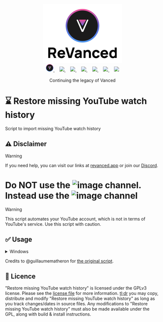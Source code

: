 <p align="center">
  <picture>
    <source
      width="256px"
      media="(prefers-color-scheme: dark)"
      srcset="assets/revanced-headline/revanced-headline-vertical-dark.svg"
    >
    <img 
      width="256px"
      src="assets/revanced-headline/revanced-headline-vertical-light.svg"
    >
  </picture>
  <br>
  <a href="https://revanced.app/">
     <picture>
         <source height="24px" media="(prefers-color-scheme: dark)" srcset="assets/revanced-logo/revanced-logo-round.svg" />
         <img height="24px" src="assets/revanced-logo/revanced-logo-round.svg" />
     </picture>
   </a>&nbsp;&nbsp;&nbsp;
   <a href="https://github.com/ReVanced">
       <picture>
           <source height="24px" media="(prefers-color-scheme: dark)" srcset="https://i.ibb.co/dMMmCrW/Git-Hub-Mark.png" />
           <img height="24px" src="https://i.ibb.co/9wV3HGF/Git-Hub-Mark-Light.png" />
       </picture>
   </a>&nbsp;&nbsp;&nbsp;
   <a href="http://revanced.app/discord">
       <picture>
           <source height="24px" media="(prefers-color-scheme: dark)" srcset="https://user-images.githubusercontent.com/13122796/178032563-d4e084b7-244e-4358-af50-26bde6dd4996.png" />
           <img height="24px" src="https://user-images.githubusercontent.com/13122796/178032563-d4e084b7-244e-4358-af50-26bde6dd4996.png" />
       </picture>
   </a>&nbsp;&nbsp;&nbsp;
   <a href="https://reddit.com/r/revancedapp">
       <picture>
           <source height="24px" media="(prefers-color-scheme: dark)" srcset="https://user-images.githubusercontent.com/13122796/178032351-9d9d5619-8ef7-470a-9eec-2744ece54553.png" />
           <img height="24px" src="https://user-images.githubusercontent.com/13122796/178032351-9d9d5619-8ef7-470a-9eec-2744ece54553.png" />
       </picture>
   </a>&nbsp;&nbsp;&nbsp;
   <a href="https://t.me/app_revanced">
      <picture>
         <source height="24px" media="(prefers-color-scheme: dark)" srcset="https://user-images.githubusercontent.com/13122796/178032213-faf25ab8-0bc3-4a94-a730-b524c96df124.png" />
         <img height="24px" src="https://user-images.githubusercontent.com/13122796/178032213-faf25ab8-0bc3-4a94-a730-b524c96df124.png" />
      </picture>
   </a>&nbsp;&nbsp;&nbsp;
   <a href="https://x.com/revancedapp">
      <picture>
         <source media="(prefers-color-scheme: dark)" srcset="https://user-images.githubusercontent.com/93124920/270180600-7c1b38bf-889b-4d68-bd5e-b9d86f91421a.png">
         <img height="24px" src="https://user-images.githubusercontent.com/93124920/270108715-d80743fa-b330-4809-b1e6-79fbdc60d09c.png" />
      </picture>
   </a>&nbsp;&nbsp;&nbsp;
   <a href="https://www.youtube.com/@ReVanced">
      <picture>
         <source height="24px" media="(prefers-color-scheme: dark)" srcset="https://user-images.githubusercontent.com/13122796/178032714-c51c7492-0666-44ac-99c2-f003a695ab50.png" />
         <img height="24px" src="https://user-images.githubusercontent.com/13122796/178032714-c51c7492-0666-44ac-99c2-f003a695ab50.png" />
     </picture>
   </a>
   <br>
   <br>
   Continuing the legacy of Vanced
</p>

# ⌛ Restore missing YouTube watch history

Script to import missing YouTube watch history

## ⚠️ Disclaimer

> [!WARNING]
> If you need help, you can visit our links at [revanced.app](https://revanced.app) or join our [Discord](https://revanced.app/discord).
> # Do **NOT** use the ![image](https://github.com/ReVanced/restore-missing-youtube-watch-history/assets/13122796/c3717a3f-6751-4f87-8318-3c5f0f3e4075) channel. Instead use the ![image](https://github.com/ReVanced/restore-missing-youtube-watch-history/assets/13122796/d3ad95cb-8575-4a28-912b-8bfa64939e58) channel

> [!WARNING]
> This script automates your YouTube account, which is not in terms of YouTube's service. Use this script with caution.

## ✅ Usage

<details>
  <summary>Windows</summary>
  
1. Install the latest Python from [Microsoft Store](https://apps.microsoft.com/detail/9pjpw5ldxlz5?hl=en-US&gl=US) or [python.org](https://www.python.org/downloads/).
1. Download the project and extract the ZIP somewhere

   ![image](https://github.com/ReVanced/restore-missing-youtube-watch-history/assets/13122796/951762e7-cf85-4463-8eec-2a2dc29dfdbd)

1. Open CMD in the directory where `main.py` is located

   ![image](https://github.com/ReVanced/restore-missing-youtube-watch-history/assets/13122796/bfaf6f2d-d202-49d5-9618-dea217d11056)

1. install the required packages.

   ```bash
   pip install -r requirements.txt
   ```

   ![image](https://github.com/ReVanced/restore-missing-youtube-watch-history/assets/13122796/2800303f-a615-40b5-8b77-e9ad12e884dd)

1. Go to [Google Takeout](https://takeout.google.com/settings/takeout).
1. Only tick "YouTube and YouTube Music"

   ![image](https://github.com/ReVanced/restore-missing-youtube-watch-history/assets/13122796/a8716a51-7898-4b74-813f-9de2ac4ba869)
   ![image](https://github.com/ReVanced/restore-missing-youtube-watch-history/assets/13122796/a0d9768c-c61e-4881-b15e-7b773a105b7b)

1. Change "Multiple formats" to "JSON" (only for "history")
  
   ![image](https://github.com/ReVanced/restore-missing-youtube-watch-history/assets/13122796/81533fd7-29d1-47d1-b77b-7830d9ab4d41)
   ![image](https://github.com/ReVanced/restore-missing-youtube-watch-history/assets/13122796/e14ccf57-1339-40e9-a48f-3ce6aadf957a)

1. Untick everything in "All YouTube data included" except "history"

   ![image](https://github.com/ReVanced/restore-missing-youtube-watch-history/assets/13122796/917812d0-604a-4742-9e20-2961880cfa3d)

1. Click "Next step"

   ![image](https://github.com/ReVanced/restore-missing-youtube-watch-history/assets/13122796/b262087a-b688-4030-b68f-3d94b7770fc2)

1. Leave everything as is and click "Create export"

   ![image](https://github.com/ReVanced/restore-missing-youtube-watch-history/assets/13122796/3dc1e728-e92f-48f6-90b2-965d0415c968)

After that, you will receive an email with a link to download your history. Download it. You will find a file called `watch-history.json` in the downloaded zip file inside "YouTube and YouTube Music/history".
Place `watch-history.json` in the same directory as `main.py`.

![image](https://github.com/ReVanced/restore-missing-youtube-watch-history/assets/13122796/df826e92-9968-4dd7-82fc-485c8841b6ad)

Make sure you are logged into YouTube in your browser. By default, the script will use Chrome. If you use a different browser, use the `--help` option when you run `main.py` to select your browser.

![image](https://github.com/ReVanced/restore-missing-youtube-watch-history/assets/13122796/963f5282-e1a4-4883-94b4-9123462b8526)

Run the script:

> ⚠️ Warning  
> Make sure your browser does not run. Neither in the foreground nor in the background (See Task Manager),
> otherwise, you may get a permission error when running the script.

```bash
python main.py
```

> ℹ️ Note  
> You can use the `--help` option to see all available options.

</details>

Credits to @guillaumematheron for [the original script](https://gist.github.com/guillaumematheron/89f52ffd274ff3ac99f6dc0249bcc331).

## 📜 Licence

"Restore missing YouTube watch history" is licensed under the GPLv3 license. Please see the [license file](LICENSE) for more information.
[tl;dr](https://www.tldrlegal.com/license/gnu-general-public-license-v3-gpl-3) you may copy, distribute and modify "Restore missing YouTube watch history" as long as you track changes/dates in source files.
Any modifications to "Restore missing YouTube watch history" must also be made available under the GPL, along with build & install instructions.
